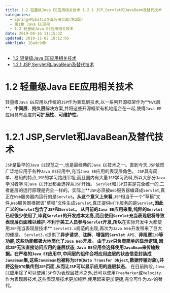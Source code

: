 ```yaml
---
title: 1.2 轻量级Java EE应用相关技术 1.2.1 JSP,Servlet和JavaBean及替代技术
categories: 
  - Spring+Mybatis企业应用实战(第2版)
  - 第1章 Java EE应用
  - 1.2 轻量级Java EE应用相关技术
date: 2019-08-16 11:15:32
updated: 2019-11-02 10:12:05
abbrlink: 18adc9db
---
```

<div id='my_toc'>

- [1.2 轻量级Java EE应用相关技术](/JavaReadingNotes/18adc9db/#1-2-轻量级Java-EE应用相关技术)
- [1.2.1 JSP,Servlet和JavaBean及替代技术](/JavaReadingNotes/18adc9db/#1-2-1-JSP,Servlet和JavaBean及替代技术)

</div>
<!--more-->
<script>if (navigator.platform.toLowerCase() == 'win32'){document.getElementById('my_toc').style.display = 'none';}</script>

<!--end-->
<!--SSTStart-->
# 1.2 轻量级Java EE应用相关技术 #
轻量级`Java EE`应用以传统的`JSP`作为表现层技术,以一系列开源框架作为**`MVC`层**，**中间层**、**持久层**解决方案,并将这些开源框架有机地组合在一起,使得`Java EE`应用具有高度的**可扩展性**、**可维护性**。
# 1.2.1 JSP,Servlet和JavaBean及替代技术 #
`JSP`是最早的`Java EE`规范之一,也是最经典的`Java EE`技术之一。直到今天,`JSP`依然广泛地应用于各种`Java EE`应用中,充当`Java EE`应用的表现层角色。
`JSP`具有简单、易用的特点,`JSP`的学习路线平坦,而且国内有大量`JSP`学习资料,所以大部分`Java`学习者学习`Java EE`开发都会选择从`JSP`开始。
`Servlet`和`JSP`其实是完全统一的,二者底层的运行原理是完全一样的。实际上**`JSP`必须被`Web`服务器编译成`Servlet`,真正在`Web`服务器内运行的是`Servlet`**。从这个意义上来看,**`JSP`相当于一个"草稿"文件,`Web`服务器根据该"草稿"文件生成`Servlet`,真正提供`HTTP`服务的是`Servlet`**,因此广义的`Servlet`包含了`JSP`和`Servlet`。
从目前的`Java EE`应用来看,纯粹的`Servlet`已经很少使用了,毕竟`Servlet`的开发成本太高,而且使用`Servlet`充当表现层将导致表现层页面难以维护,不利于美工人员参与`Servlet`开发,所以**在实际开发中大都使用`JSP`充当表现层技术**
`Servlet3.x`规范的出现,再次为`Java Web`开发带来了巨大的便捷。 `Servlet3.x`提供了**异步请求**、**注解**、**增强的`Servlet API`**、**非阻塞`I/O`**等功能,这些功能都极大地简化了`Java Web`开发。
**由于`JSP`只负责简单的显示逻辑,因此`JSP`无法直接访问应用的底层状态,** `Java EE`应用会选择使用`JavaBean`来传输数据。在严格的`Java EE`应用中,中间层的组件会将应用底层的状态信息封装成`JavaBean`集,这些`JavaBean`也被称为`DTO`(`Data Transfer Object`,数据传输对象),并**将这些`DTO`集传到`JSP`页面,从而让`JSP`可以显示应用的底层状态**。
在目前阶段, `Java EE`应用除了可以使用`JSP`作为表现层技术之外,还可以使用`FreeMarker`或`Velocity`作为表现层技术,这些表现层技术更加纯粹,使用起来更加便捷,完全可作为`JSP`的替代。

<!--SSTStop-->

